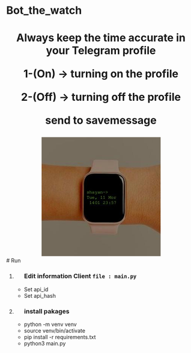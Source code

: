 # Bot_the_watch
<div align="center">
<h1>Always keep the time accurate in your Telegram profile <br>

1-(On) -> turning on the profile <br>

2-(Off) -> turning off the profile <br>

send to savemessage
</h1>

<img src="https://github.com/shayan881/Bot_the_watch/blob/main/Cls/wathsave.jpg">

</div>
# Run
<ol>
   <li>
       <ul>
           <h3>Edit information Client  <code>file : main.py</code></h3>
           <li>Set api_id</li>
           <li>Set api_hash</li>
       </ul>
   </li>
   <li>
       <ul>
           <h3>install pakages</h3>
           <li>python -m venv venv</li>
           <li>source venv/bin/activate</li>
           <li>pip install -r requirements.txt</li>
           <li>python3 main.py</li>
       </ul>
   </li>
</ol> 

